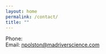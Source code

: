 ```yaml
---
layout: home
permalink: /contact/
title: ""
---
```


Phone:
<br/>
Email: <a href="mailto:npolston@madriverscience.com">npolston@madriverscience.com</a>
